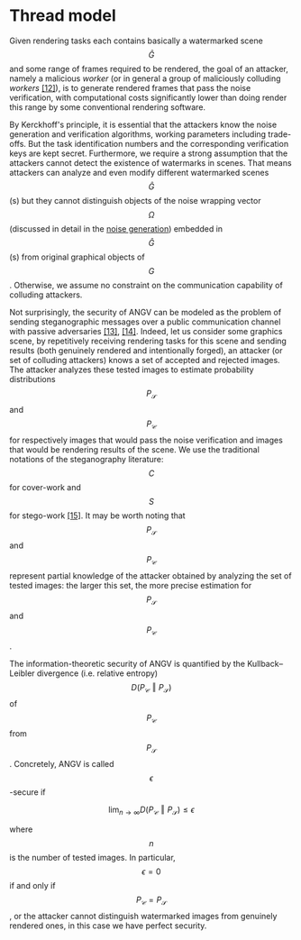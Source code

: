 # Thread model

Given rendering tasks each contains basically a watermarked scene $$\hat{G}$$ and some range of frames required to be rendered, the goal of an attacker, namely a malicious _worker_ (or in general a group of maliciously colluding _workers_ [[12]](/inferix-whitepaper/references.md#12)), is to generate rendered frames that pass the noise verification, with computational costs significantly lower than doing render this range by some conventional rendering software.

By Kerckhoff's principle, it is essential that the attackers know the noise generation and verification algorithms, working parameters including trade-offs. But the task identification numbers and the corresponding verification keys are kept secret. Furthermore, we require a strong assumption that the attackers cannot detect the existence of watermarks in scenes. That means attackers can analyze and even modify different watermarked scenes $$\hat{G}$$(s) but they cannot distinguish objects of the noise wrapping vector $$\Omega$$ (discussed in detail in the [noise generation](/inferix-whitepaper/implementation/noise-insertion/README.md)) embedded in $$\hat{G}$$(s) from original graphical objects of $$G$$. Otherwise, we assume no constraint on the communication capability of colluding attackers.

Not surprisingly, the security of ANGV can be modeled as the problem of sending steganographic messages over a public communication channel with passive adversaries [[13]](/inferix-whitepaper/references.md#13), [[14]](/inferix-whitepaper/references.md#14). Indeed, let us consider some graphics scene, by repetitively receiving rendering tasks for this scene and sending results (both genuinely rendered and intentionally forged), an attacker (or set of colluding attackers) knows a set of accepted and rejected images. The attacker analyzes these tested images to estimate probability distributions $$P_{\mathcal{S}}$$ and $$P_{\mathcal{C}}$$ for respectively images that would pass the noise verification and images that would be rendering results of the scene. We use the traditional notations of the steganography literature: $$C$$ for cover-work and $$S$$ for stego-work [[15]](/inferix-whitepaper/references.md#15). It may be worth noting that $$P_{\mathcal{S}}$$ and $$P_{\mathcal{C}}$$ represent partial knowledge of the attacker obtained by analyzing the set of tested images: the larger this set, the more precise estimation for $$P_{\mathcal{S}}$$ and $$P_{\mathcal{C}}$$.

The information-theoretic security of ANGV is quantified by the Kullback–Leibler divergence (i.e. relative entropy) $$D\left(P_{\mathcal{C}} \mathrel{\Vert} P_{\mathcal{S}}\right)$$ of $$P_{\mathcal{C}}$$ from $$P_{\mathcal{S}}$$. Concretely, ANGV is called $$\epsilon$$-secure if

$$
\lim_{n \to \infty} D\left(P_{\mathcal{C}} \mathrel{\Vert} P_{\mathcal{S}}\right) \leq \epsilon
$$

where $$n$$ is the number of tested images. In particular, $$\epsilon = 0$$ if and only if $$P_{\mathcal{C}} = P_{\mathcal{S}}$$, or the attacker cannot distinguish watermarked images from genuinely rendered ones, in this case we have perfect security.